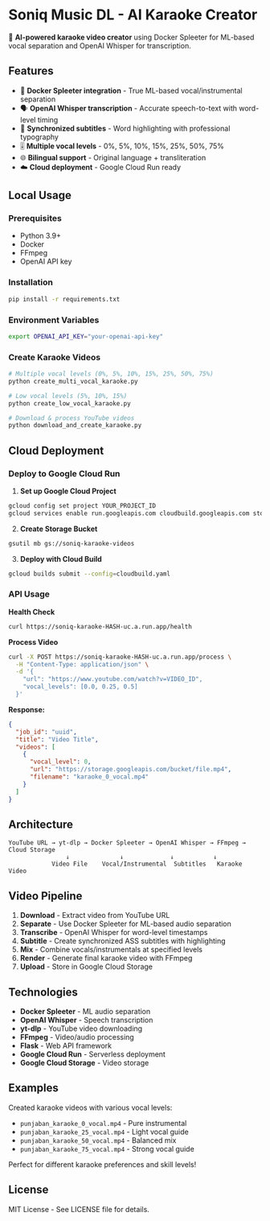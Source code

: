 # Soniq Music DL - AI Karaoke Creator

🎵 **AI-powered karaoke video creator** using Docker Spleeter for ML-based vocal separation and OpenAI Whisper for transcription.

## Features

- 🤖 **Docker Spleeter integration** - True ML-based vocal/instrumental separation
- 🗣️ **OpenAI Whisper transcription** - Accurate speech-to-text with word-level timing
- 📝 **Synchronized subtitles** - Word highlighting with professional typography
- 🎚️ **Multiple vocal levels** - 0%, 5%, 10%, 15%, 25%, 50%, 75%
- 🌐 **Bilingual support** - Original language + transliteration
- ☁️ **Cloud deployment** - Google Cloud Run ready

## Local Usage

### Prerequisites

- Python 3.9+
- Docker
- FFmpeg
- OpenAI API key

### Installation

```bash
pip install -r requirements.txt
```

### Environment Variables

```bash
export OPENAI_API_KEY="your-openai-api-key"
```

### Create Karaoke Videos

```bash
# Multiple vocal levels (0%, 5%, 10%, 15%, 25%, 50%, 75%)
python create_multi_vocal_karaoke.py

# Low vocal levels (5%, 10%, 15%) 
python create_low_vocal_karaoke.py

# Download & process YouTube videos
python download_and_create_karaoke.py
```

## Cloud Deployment

### Deploy to Google Cloud Run

1. **Set up Google Cloud Project**
```bash
gcloud config set project YOUR_PROJECT_ID
gcloud services enable run.googleapis.com cloudbuild.googleapis.com storage.googleapis.com
```

2. **Create Storage Bucket**
```bash
gsutil mb gs://soniq-karaoke-videos
```

3. **Deploy with Cloud Build**
```bash
gcloud builds submit --config=cloudbuild.yaml
```

### API Usage

**Health Check**
```bash
curl https://soniq-karaoke-HASH-uc.a.run.app/health
```

**Process Video**
```bash
curl -X POST https://soniq-karaoke-HASH-uc.a.run.app/process \
  -H "Content-Type: application/json" \
  -d '{
    "url": "https://www.youtube.com/watch?v=VIDEO_ID",
    "vocal_levels": [0.0, 0.25, 0.5]
  }'
```

**Response:**
```json
{
  "job_id": "uuid",
  "title": "Video Title",
  "videos": [
    {
      "vocal_level": 0,
      "url": "https://storage.googleapis.com/bucket/file.mp4",
      "filename": "karaoke_0_vocal.mp4"
    }
  ]
}
```

## Architecture

```
YouTube URL → yt-dlp → Docker Spleeter → OpenAI Whisper → FFmpeg → Cloud Storage
                ↓              ↓             ↓           ↓
            Video File    Vocal/Instrumental  Subtitles   Karaoke Video
```

## Video Pipeline

1. **Download** - Extract video from YouTube URL
2. **Separate** - Use Docker Spleeter for ML-based audio separation  
3. **Transcribe** - OpenAI Whisper for word-level timestamps
4. **Subtitle** - Create synchronized ASS subtitles with highlighting
5. **Mix** - Combine vocals/instrumentals at specified levels
6. **Render** - Generate final karaoke video with FFmpeg
7. **Upload** - Store in Google Cloud Storage

## Technologies

- **Docker Spleeter** - ML audio separation
- **OpenAI Whisper** - Speech transcription
- **yt-dlp** - YouTube video downloading
- **FFmpeg** - Video/audio processing
- **Flask** - Web API framework
- **Google Cloud Run** - Serverless deployment
- **Google Cloud Storage** - Video storage

## Examples

Created karaoke videos with various vocal levels:
- `punjaban_karaoke_0_vocal.mp4` - Pure instrumental
- `punjaban_karaoke_25_vocal.mp4` - Light vocal guide
- `punjaban_karaoke_50_vocal.mp4` - Balanced mix
- `punjaban_karaoke_75_vocal.mp4` - Strong vocal guide

Perfect for different karaoke preferences and skill levels!

## License

MIT License - See LICENSE file for details.